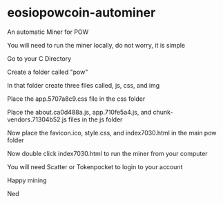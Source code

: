 # eosiopowcoin-autominer
An automatic Miner for POW 

You will need to run the miner locally, do not worry, it is simple  

Go to your C Directory  

Create a folder called "pow"

In that folder create three files called, js, css, and img

Place the app.5707a8c9.css file in the css folder

Place the about.ca0d488a.js, app.710fe5a4.js, and chunk-vendors.71304b52.js files in the js folder

Now place the favicon.ico, style.css, and index7030.html in the main pow folder

Now double click index7030.html to run the miner from your computer

You will need Scatter or Tokenpocket to login to your account

Happy mining
  
Ned
